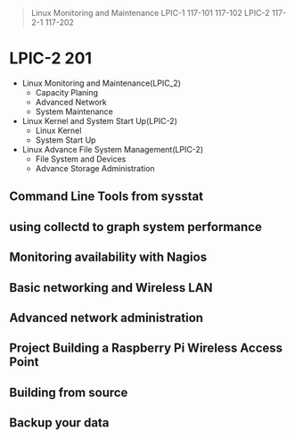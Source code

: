 > Linux Monitoring and Maintenance
> LPIC-1 117-101 117-102
> LPIC-2 117-2-1 117-202


# LPIC-2 201

+ Linux Monitoring and Maintenance(LPIC_2)
  + Capacity Planing
  + Advanced Network
  + System Maintenance
+ Linux Kernel and System Start Up(LPIC-2)
  + Linux Kernel
  + System Start Up
+ Linux Advance File System Management(LPIC-2)
  + File System and Devices
  + Advance Storage Administration



## Command Line Tools from sysstat
## using collectd to graph system performance
## Monitoring availability with Nagios
## Basic networking and Wireless LAN
## Advanced network administration
## Project Building a Raspberry Pi Wireless Access Point
## Building from source
## Backup your data
